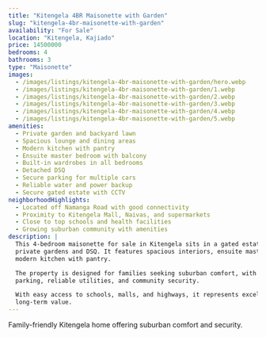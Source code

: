 ```yaml
---
title: "Kitengela 4BR Maisonette with Garden"
slug: "kitengela-4br-maisonette-with-garden"
availability: "For Sale"
location: "Kitengela, Kajiado"
price: 14500000
bedrooms: 4
bathrooms: 3
type: "Maisonette"
images:
  - /images/listings/kitengela-4br-maisonette-with-garden/hero.webp
  - /images/listings/kitengela-4br-maisonette-with-garden/1.webp
  - /images/listings/kitengela-4br-maisonette-with-garden/2.webp
  - /images/listings/kitengela-4br-maisonette-with-garden/3.webp
  - /images/listings/kitengela-4br-maisonette-with-garden/4.webp
  - /images/listings/kitengela-4br-maisonette-with-garden/5.webp
amenities:
  - Private garden and backyard lawn
  - Spacious lounge and dining areas
  - Modern kitchen with pantry
  - Ensuite master bedroom with balcony
  - Built-in wardrobes in all bedrooms
  - Detached DSQ
  - Secure parking for multiple cars
  - Reliable water and power backup
  - Secure gated estate with CCTV
neighborhoodHighlights:
  - Located off Namanga Road with good connectivity
  - Proximity to Kitengela Mall, Naivas, and supermarkets
  - Close to top schools and health facilities
  - Growing suburban community with amenities
description: |
  This 4-bedroom maisonette for sale in Kitengela sits in a gated estate with 
  private gardens and DSQ. It features spacious interiors, ensuite master, and 
  modern kitchen with pantry.  

  The property is designed for families seeking suburban comfort, with ample 
  parking, reliable utilities, and community security.  

  With easy access to schools, malls, and highways, it represents excellent 
  long-term value.
---
```

Family-friendly Kitengela home offering suburban comfort and security.
